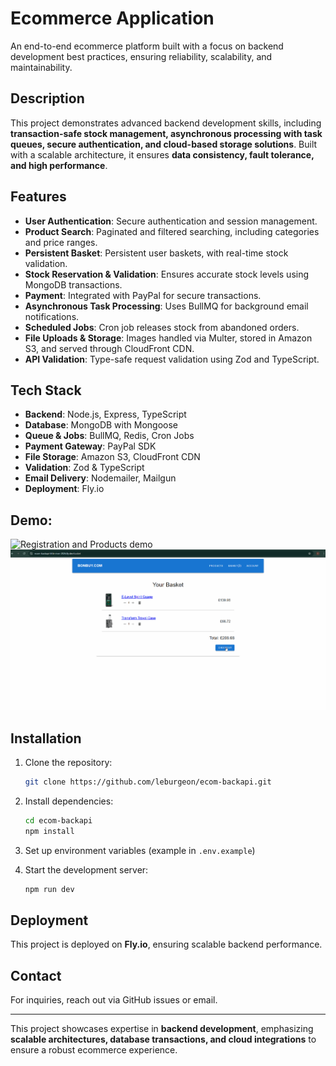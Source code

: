 # Ecommerce Application

An end-to-end ecommerce platform built with a focus on backend development best practices, ensuring reliability, scalability, and maintainability.

## Description
This project demonstrates advanced backend development skills, including **transaction-safe stock management, asynchronous processing with task queues, secure authentication, and cloud-based storage solutions**. Built with a scalable architecture, it ensures **data consistency, fault tolerance, and high performance**.

## Features
- **User Authentication**: Secure authentication and session management.
- **Product Search**: Paginated and filtered searching, including categories and price ranges.
- **Persistent Basket**: Persistent user baskets, with real-time stock validation.
- **Stock Reservation & Validation**: Ensures accurate stock levels using MongoDB transactions.
- **Payment**: Integrated with PayPal for secure transactions.
- **Asynchronous Task Processing**: Uses BullMQ for background email notifications.
- **Scheduled Jobs**: Cron job releases stock from abandoned orders.
- **File Uploads & Storage**: Images handled via Multer, stored in Amazon S3, and served through CloudFront CDN.
- **API Validation**: Type-safe request validation using Zod and TypeScript.

## Tech Stack
- **Backend**: Node.js, Express, TypeScript
- **Database**: MongoDB with Mongoose
- **Queue & Jobs**: BullMQ, Redis, Cron Jobs
- **Payment Gateway**: PayPal SDK
- **File Storage**: Amazon S3, CloudFront CDN
- **Validation**: Zod & TypeScript
- **Email Delivery**: Nodemailer, Mailgun
- **Deployment**: Fly.io

## Demo:
![Registration and Products demo](media/ecom-reg-demo.gif)
![Checkout and stock validation demo](media/ecom-reg-demo2.gif)

## Installation
1. Clone the repository:
   ```sh
   git clone https://github.com/leburgeon/ecom-backapi.git
   ```

2. Install dependencies:
   ```sh
   cd ecom-backapi
   npm install
   ```

3. Set up environment variables (example in `.env.example`)

4. Start the development server:
   ```sh
   npm run dev
   ```

## Deployment
This project is deployed on **Fly.io**, ensuring scalable backend performance.

## Contact
For inquiries, reach out via GitHub issues or email.

---

This project showcases expertise in **backend development**, emphasizing **scalable architectures, database transactions, and cloud integrations** to ensure a robust ecommerce experience.
